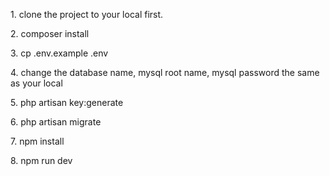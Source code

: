 <p>1. clone the project to your local first.</p>
<p>2. composer install</p>
<p>3. cp .env.example .env</p>
<p>4. change the database name, mysql root name, mysql password the same as your local</p>
<p>5. php artisan key:generate</p>
<p>6. php artisan migrate</p>
<p>7. npm install</p>
<p>8. npm run dev</p>